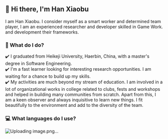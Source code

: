 ## 👋 Hi there, I'm Han Xiaobu
I am Han Xiaobu. I consider myself as a smart worker and determined team player, I am an experienced researcher and developer skilled in Game Work. and development their frameworks.

### 🌱 What do I do?
✔️ I graduated from Heikeji University, Haerbin, China, with a master's degree in Software Engineering.  
✔️ I'm a fast learner looking for interesting research opportunities. I am waiting for a chance to build up my skills.  
✔️ My activities are much beyond my stream of education. I am involved in a lot of organizational works in college related to clubs, fests and workshops and helped in building many communities from scratch. Apart from this, I am a keen observer and always inquisitive to learn new things. I fit beautifully to the environment and add to the diversity of the team.  

### 💻 What languages do I use?
![Uploading image.png…]()
  

<!--
**hanxiaobu/hanxiaobu** is a ✨ _special_ ✨ repository because its `README.md` (this file) appears on your GitHub profile.

Here are some ideas to get you started:

- 🔭 I’m currently working on ...
- 🌱 I’m currently learning ...
- 👯 I’m looking to collaborate on ...
- 🤔 I’m looking for help with ...
- 💬 Ask me about ...
- 📫 How to reach me: ...
- 😄 Pronouns: ...
- ⚡ Fun fact: ...
-->
